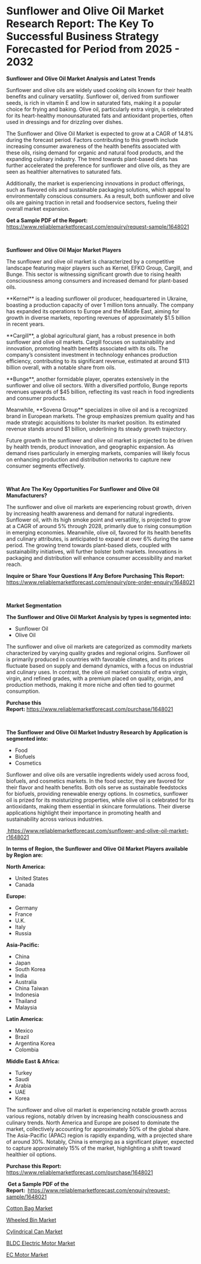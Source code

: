 <p><h1>Sunflower and Olive Oil Market Research Report: The Key To Successful Business Strategy Forecasted for Period from 2025 - 2032</h1></p><p><strong>Sunflower and Olive Oil Market Analysis and Latest Trends</strong></p>
<p><p>Sunflower and olive oils are widely used cooking oils known for their health benefits and culinary versatility. Sunflower oil, derived from sunflower seeds, is rich in vitamin E and low in saturated fats, making it a popular choice for frying and baking. Olive oil, particularly extra virgin, is celebrated for its heart-healthy monounsaturated fats and antioxidant properties, often used in dressings and for drizzling over dishes.</p><p>The Sunflower and Olive Oil Market is expected to grow at a CAGR of 14.8% during the forecast period. Factors contributing to this growth include increasing consumer awareness of the health benefits associated with these oils, rising demand for organic and natural food products, and the expanding culinary industry. The trend towards plant-based diets has further accelerated the preference for sunflower and olive oils, as they are seen as healthier alternatives to saturated fats.</p><p>Additionally, the market is experiencing innovations in product offerings, such as flavored oils and sustainable packaging solutions, which appeal to environmentally conscious consumers. As a result, both sunflower and olive oils are gaining traction in retail and foodservice sectors, fueling their overall market expansion.</p></p>
<p><strong>Get a Sample PDF of the Report:&nbsp;</strong> <a href="https://www.reliablemarketforecast.com/enquiry/request-sample/1648021?utm_campaign=1134&utm_medium=2&utm_source=Github&utm_content=ia&utm_term=05042025&utm_id=sunflower-and-olive-oil">https://www.reliablemarketforecast.com/enquiry/request-sample/1648021</a></p>
<p>&nbsp;</p>
<p><strong>Sunflower and Olive Oil Major Market Players</strong></p>
<p><p>The sunflower and olive oil market is characterized by a competitive landscape featuring major players such as Kernel, EFKO Group, Cargill, and Bunge. This sector is witnessing significant growth due to rising health consciousness among consumers and increased demand for plant-based oils. </p><p>**Kernel** is a leading sunflower oil producer, headquartered in Ukraine, boasting a production capacity of over 1 million tons annually. The company has expanded its operations to Europe and the Middle East, aiming for growth in diverse markets, reporting revenues of approximately $1.5 billion in recent years.</p><p>**Cargill**, a global agricultural giant, has a robust presence in both sunflower and olive oil markets. Cargill focuses on sustainability and innovation, promoting health benefits associated with its oils. The company’s consistent investment in technology enhances production efficiency, contributing to its significant revenue, estimated at around $113 billion overall, with a notable share from oils.</p><p>**Bunge**, another formidable player, operates extensively in the sunflower and olive oil sectors. With a diversified portfolio, Bunge reports revenues upwards of $45 billion, reflecting its vast reach in food ingredients and consumer products. </p><p>Meanwhile, **Sovena Group** specializes in olive oil and is a recognized brand in European markets. The group emphasizes premium quality and has made strategic acquisitions to bolster its market position. Its estimated revenue stands around $1 billion, underlining its steady growth trajectory.</p><p>Future growth in the sunflower and olive oil market is projected to be driven by health trends, product innovation, and geographic expansion. As demand rises particularly in emerging markets, companies will likely focus on enhancing production and distribution networks to capture new consumer segments effectively.</p></p>
<p>&nbsp;</p>
<p><strong>What Are The Key Opportunities For Sunflower and Olive Oil Manufacturers?</strong></p>
<p><p>The sunflower and olive oil markets are experiencing robust growth, driven by increasing health awareness and demand for natural ingredients. Sunflower oil, with its high smoke point and versatility, is projected to grow at a CAGR of around 5% through 2028, primarily due to rising consumption in emerging economies. Meanwhile, olive oil, favored for its health benefits and culinary attributes, is anticipated to expand at over 6% during the same period. The growing trend towards plant-based diets, coupled with sustainability initiatives, will further bolster both markets. Innovations in packaging and distribution will enhance consumer accessibility and market reach.</p></p>
<p><strong>Inquire or Share Your Questions If Any Before Purchasing This Report:</strong> <a href="https://www.reliablemarketforecast.com/enquiry/pre-order-enquiry/1648021?utm_campaign=1134&utm_medium=2&utm_source=Github&utm_content=ia&utm_term=05042025&utm_id=sunflower-and-olive-oil">https://www.reliablemarketforecast.com/enquiry/pre-order-enquiry/1648021</a></p>
<p>&nbsp;</p>
<p><strong>Market Segmentation</strong></p>
<p><strong>The Sunflower and Olive Oil Market Analysis by types is segmented into:</strong></p>
<p><ul><li>Sunflower Oil</li><li>Olive Oil</li></ul></p>
<p><p>The sunflower and olive oil markets are categorized as commodity markets characterized by varying quality grades and regional origins. Sunflower oil is primarily produced in countries with favorable climates, and its prices fluctuate based on supply and demand dynamics, with a focus on industrial and culinary uses. In contrast, the olive oil market consists of extra virgin, virgin, and refined grades, with a premium placed on quality, origin, and production methods, making it more niche and often tied to gourmet consumption.</p></p>
<p><strong>Purchase this Report:&nbsp;</strong><a href="https://www.reliablemarketforecast.com/purchase/1648021?utm_campaign=1134&utm_medium=2&utm_source=Github&utm_content=ia&utm_term=05042025&utm_id=sunflower-and-olive-oil">https://www.reliablemarketforecast.com/purchase/1648021</a></p>
<p>&nbsp;</p>
<p><strong>The Sunflower and Olive Oil Market Industry Research by Application is segmented into:</strong></p>
<p><ul><li>Food</li><li>Biofuels</li><li>Cosmetics</li></ul></p>
<p><p>Sunflower and olive oils are versatile ingredients widely used across food, biofuels, and cosmetics markets. In the food sector, they are favored for their flavor and health benefits. Both oils serve as sustainable feedstocks for biofuels, providing renewable energy options. In cosmetics, sunflower oil is prized for its moisturizing properties, while olive oil is celebrated for its antioxidants, making them essential in skincare formulations. Their diverse applications highlight their importance in promoting health and sustainability across various industries.</p></p>
<p><a href="https://www.reliablemarketforecast.com/sunflower-and-olive-oil-market-r1648021?utm_campaign=1134&utm_medium=2&utm_source=Github&utm_content=ia&utm_term=05042025&utm_id=sunflower-and-olive-oil">&nbsp;https://www.reliablemarketforecast.com/sunflower-and-olive-oil-market-r1648021</a></p>
<p><strong>In terms of Region, the Sunflower and Olive Oil Market Players available by Region are:</strong></p>
<p>
    <p> <strong> North America: </strong>
        <ul>
            <li>United States</li>
            <li>Canada</li>
        </ul>
        </p> 
    <p> <strong> Europe: </strong>
        <ul>
            <li>Germany</li>
            <li>France</li>
            <li>U.K.</li>
            <li>Italy</li>
            <li>Russia</li>
        </ul>
        </p> 
    <p> <strong> Asia-Pacific: </strong>
        <ul>
            <li>China</li>
            <li>Japan</li>
            <li>South Korea</li>
            <li>India</li>
            <li>Australia</li>
            <li>China Taiwan</li>
            <li>Indonesia</li>
            <li>Thailand</li>
            <li>Malaysia</li>
        </ul>
        </p> 
    <p> <strong> Latin America: </strong>
        <ul>
            <li>Mexico</li>
            <li>Brazil</li>
            <li>Argentina Korea</li>
            <li>Colombia</li>
        </ul>
        </p> 
    <p> <strong> Middle East & Africa: </strong>
        <ul>
            <li>Turkey</li>
            <li>Saudi</li>
            <li>Arabia</li>
            <li>UAE</li>
            <li>Korea</li>
        </ul>
    </p>
    </p>
<p><p>The sunflower and olive oil market is experiencing notable growth across various regions, notably driven by increasing health consciousness and culinary trends. North America and Europe are poised to dominate the market, collectively accounting for approximately 50% of the global share. The Asia-Pacific (APAC) region is rapidly expanding, with a projected share of around 30%. Notably, China is emerging as a significant player, expected to capture approximately 15% of the market, highlighting a shift toward healthier oil options.</p></p>
<p><strong>Purchase this Report: </strong><a href="https://www.reliablemarketforecast.com/purchase/1648021?utm_campaign=1134&utm_medium=2&utm_source=Github&utm_content=ia&utm_term=05042025&utm_id=sunflower-and-olive-oil">https://www.reliablemarketforecast.com/purchase/1648021</a></p>
<p>&nbsp;<strong>Get a Sample PDF of the Report:&nbsp;&nbsp;</strong><a href="https://www.reliablemarketforecast.com/enquiry/request-sample/1648021?utm_campaign=1134&utm_medium=2&utm_source=Github&utm_content=ia&utm_term=05042025&utm_id=sunflower-and-olive-oil">https://www.reliablemarketforecast.com/enquiry/request-sample/1648021</a></p>
<p><strong></strong></p>
<p><p><a href="https://github.com/goreabeeran/Market-Research-Report-List-1/blob/main/cotton-bag-market.md?utm_campaign=1134&utm_medium=2&utm_source=Github&utm_content=ia&utm_term=05042025&utm_id=sunflower-and-olive-oil">Cotton Bag Market</a></p><p><a href="https://github.com/kelttnandan9/Market-Research-Report-List-1/blob/main/wheeled-bin-market.md?utm_campaign=1134&utm_medium=2&utm_source=Github&utm_content=ia&utm_term=05042025&utm_id=sunflower-and-olive-oil">Wheeled Bin Market</a></p><p><a href="https://github.com/romeoacuffap/Market-Research-Report-List-1/blob/main/cylindrical-can-market.md?utm_campaign=1134&utm_medium=2&utm_source=Github&utm_content=ia&utm_term=05042025&utm_id=sunflower-and-olive-oil">Cylindrical Can Market</a></p><p><a href="https://github.com/prumrupear/Market-Research-Report-List-1/blob/main/bldc-electric-motor-market.md?utm_campaign=1134&utm_medium=2&utm_source=Github&utm_content=ia&utm_term=05042025&utm_id=sunflower-and-olive-oil">BLDC Electric Motor Market</a></p><p><a href="https://github.com/klinzenisaa/Market-Research-Report-List-1/blob/main/ec-motor-market.md?utm_campaign=1134&utm_medium=2&utm_source=Github&utm_content=ia&utm_term=05042025&utm_id=sunflower-and-olive-oil">EC Motor Market</a></p></p>